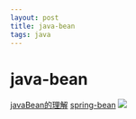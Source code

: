```yaml
--- 
layout: post 
title: java-bean 
tags: java 
---
```

# java-bean
[javaBean的理解](https://blog.csdn.net/qfikh/article/details/52664144)
[spring-bean](https://www.awaimai.com/2596.html)
![](https://cdn.jsdelivr.net/gh/nber1994/fu0k@master/uPic/20190815164131552_1410334937.png)
